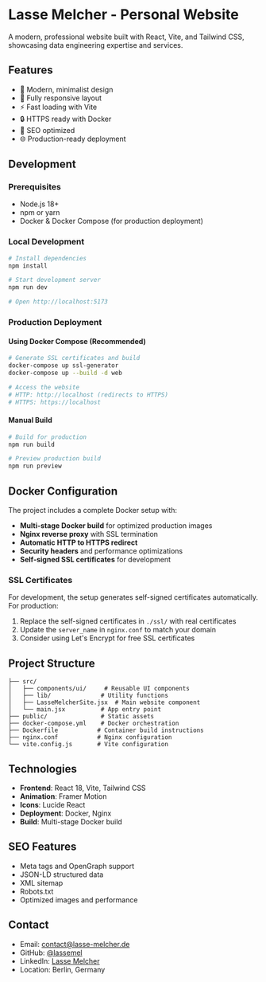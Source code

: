 # Lasse Melcher - Personal Website

A modern, professional website built with React, Vite, and Tailwind CSS, showcasing data engineering expertise and services.

## Features

- 🎨 Modern, minimalist design
- 📱 Fully responsive layout
- ⚡ Fast loading with Vite
- 🔒 HTTPS ready with Docker
- 🎯 SEO optimized
- 🌐 Production-ready deployment

## Development

### Prerequisites

- Node.js 18+
- npm or yarn
- Docker & Docker Compose (for production deployment)

### Local Development

```bash
# Install dependencies
npm install

# Start development server
npm run dev

# Open http://localhost:5173
```

### Production Deployment

#### Using Docker Compose (Recommended)

```bash
# Generate SSL certificates and build
docker-compose up ssl-generator
docker-compose up --build -d web

# Access the website
# HTTP: http://localhost (redirects to HTTPS)
# HTTPS: https://localhost
```

#### Manual Build

```bash
# Build for production
npm run build

# Preview production build
npm run preview
```

## Docker Configuration

The project includes a complete Docker setup with:

- **Multi-stage Docker build** for optimized production images
- **Nginx reverse proxy** with SSL termination
- **Automatic HTTP to HTTPS redirect**
- **Security headers** and performance optimizations
- **Self-signed SSL certificates** for development

### SSL Certificates

For development, the setup generates self-signed certificates automatically. For production:

1. Replace the self-signed certificates in `./ssl/` with real certificates
2. Update the `server_name` in `nginx.conf` to match your domain
3. Consider using Let's Encrypt for free SSL certificates

## Project Structure

```
├── src/
│   ├── components/ui/     # Reusable UI components
│   ├── lib/              # Utility functions
│   ├── LasseMelcherSite.jsx  # Main website component
│   └── main.jsx          # App entry point
├── public/               # Static assets
├── docker-compose.yml    # Docker orchestration
├── Dockerfile           # Container build instructions
├── nginx.conf           # Nginx configuration
└── vite.config.js       # Vite configuration
```

## Technologies

- **Frontend**: React 18, Vite, Tailwind CSS
- **Animation**: Framer Motion
- **Icons**: Lucide React
- **Deployment**: Docker, Nginx
- **Build**: Multi-stage Docker build

## SEO Features

- Meta tags and OpenGraph support
- JSON-LD structured data
- XML sitemap
- Robots.txt
- Optimized images and performance

## Contact

- Email: contact@lasse-melcher.de
- GitHub: [@lassemel](https://github.com/lassemel)
- LinkedIn: [Lasse Melcher](https://www.linkedin.com/in/lasse-melcher-a2768825a/)
- Location: Berlin, Germany
